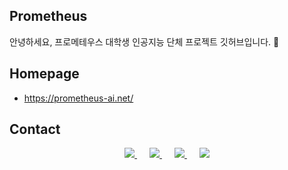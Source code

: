 ## Prometheus
안녕하세요, 프로메테우스 대학생 인공지능 단체 프로젝트 깃허브입니다. 🙌

## Homepage
- https://prometheus-ai.net/ 

## Contact
<!--
- Email: prometheus0513@gmail.com
-->
<div style="text-align: center;">
    <a href="https://www.instagram.com/prometheus_ai_/" style="margin: 0 10px;">
        <img src="https://img.shields.io/badge/Instagram-E4405F?style=flat-square&logo=Instagram&logoColor=white"/>
    </a>
    <a href="https://discord.gg/JBZEXXTfkE" style="margin: 0 10px;">
        <img src="https://img.shields.io/badge/Discord-5865F2?style=flat-square&logo=Discord&logoColor=white"/>
    </a>
    <a href="mailto:prometheus0513@gmail.com" style="margin: 0 10px;">
        <img src="https://img.shields.io/badge/Gmail-EA4335?style=flat-square&logo=Gmail&logoColor=white"/>
    </a>
    <a href="https://pf.kakao.com/_erQxnG" style="margin: 0 10px;">
        <img src="https://img.shields.io/badge/KakaoTalk-FFCD00?style=flat-square&logo=KakaoTalk&logoColor=white"/>
    </a>
</div>

<!--

**Here are some ideas to get you started:**

🙋‍♀️ A short introduction - what is your organization all about?
🌈 Contribution guidelines - how can the community get involved?
👩‍💻 Useful resources - where can the community find your docs? Is there anything else the community should know?
🍿 Fun facts - what does your team eat for breakfast?
🧙 Remember, you can do mighty things with the power of [Markdown](https://docs.github.com/github/writing-on-github/getting-started-with-writing-and-formatting-on-github/basic-writing-and-formatting-syntax)
-->

